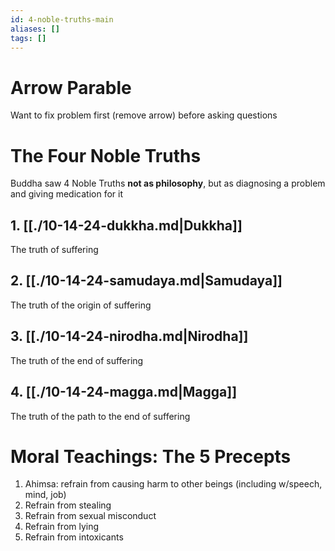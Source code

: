 ```yaml
---
id: 4-noble-truths-main
aliases: []
tags: []
---
```


# Arrow Parable
Want to fix problem first (remove arrow) before asking questions

# The Four Noble Truths
Buddha saw 4 Noble Truths **not as philosophy**, but as diagnosing a problem and giving medication for it

## 1. [[./10-14-24-dukkha.md|Dukkha]]
The truth of suffering

## 2. [[./10-14-24-samudaya.md|Samudaya]]
The truth of the origin of suffering

## 3. [[./10-14-24-nirodha.md|Nirodha]]
The truth of the end of suffering

## 4. [[./10-14-24-magga.md|Magga]]
The truth of the path to the end of suffering

# Moral Teachings: The 5 Precepts
1) Ahimsa: refrain from causing harm to other beings (including w/speech, mind, job)
2) Refrain from stealing
3) Refrain from sexual misconduct
4) Refrain from lying
5) Refrain from intoxicants
